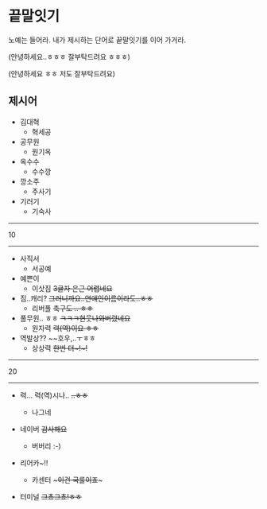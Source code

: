 # 끝말잇기

노예는 들어라. 내가 제시하는 단어로 끝말잇기를 이어 가거라.

(안녕하세요..ㅎㅎㅎ 잘부탁드려요 ㅎㅎㅎ)

(안녕하세요 ㅎㅎ 저도 잘부탁드려요)

## 제시어

- 김대혁
  - 혁세공
- 공무원
  - 원기옥
- 옥수수
  - 수수깡
- 깡소주
  - 주사기
- 기러기
  - 기숙사

---

10

---

- 사직서
  - 서공예
- 예쁜이
  - 이삿짐				~~3글자 은근 어렵네요~~
- 짐..캐리?              ~~그러니까요..연얘인이름이라도..ㅎㅎ~~
  - 리버풀				~~축구도 .. ㅎㅎ~~
- 풀무원.. ㅎㅎ     ~~ㅋㅋㅋ현웃나와버렸네요~~
  - 원자력			~~력(역)이요 ㅎㅎ~~
- 역발상??     ~~호우,..ㅜㅎㅎ
  - 상상력		~~한번 더~!~!~~

---

20

---

- 력... 력(역)시나..  ~~..ㅎㅎ~~

  - 나그네

- 네이버 ~~감사해요~~

  - 버버리	 :-)
  
- 리어카~!!

  - 카센터		~~~이건 국룰이죠~~~
  
- 터미널 ~~그쵸그쵸!ㅎㅎ~~

  


